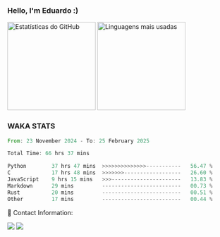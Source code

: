 <h3 align="left">  
  Hello, I'm Eduardo :)

  
</h3>

<div align="left">
  <img src="https://github-readme-stats.vercel.app/api?username=Rottschaefer&show_icons=true&include_all_commits=true&count_private=true&theme=dracula" alt="Estatísticas do GitHub" height="200px" />
  <img src="https://github-readme-stats.vercel.app/api/top-langs?username=Rottschaefer&layout=compact&langs_count=7&theme=dracula" alt="Linguagens mais usadas" height="200px" />
</div>

<h3>WAKA STATS</h3>
<!--START_SECTION:waka-->

```rust
From: 23 November 2024 - To: 25 February 2025

Total Time: 66 hrs 37 mins

Python        37 hrs 47 mins  >>>>>>>>>>>>>>-----------   56.47 %
C             17 hrs 48 mins  >>>>>>>------------------   26.60 %
JavaScript    9 hrs 15 mins   >>>----------------------   13.83 %
Markdown      29 mins         -------------------------   00.73 %
Rust          20 mins         -------------------------   00.51 %
Other         17 mins         -------------------------   00.44 %
```

<!--END_SECTION:waka-->

<p align="left">
  📩 Contact Information:
</p>

<p align="left">
  <a href="mailto:rottschaefer54@gmail.com" alt="Gmail">
  <img src="https://img.shields.io/badge/-Gmail-FF0000?style=flat-square&labelColor=FF0000&logo=gmail&logoColor=white&link=rottschaefer54@gmail.com" /></a>

  <a href="https://www.linkedin.com/in/eduardo-rottschaefer/" alt="Linkedin">
  <img src="https://img.shields.io/badge/-Linkedin-0e76a8?style=flat-square&logo=Linkedin&logoColor=white&link=https://www.linkedin.com/in/eduardo-rottschaefer/" /></a>

</p>  
